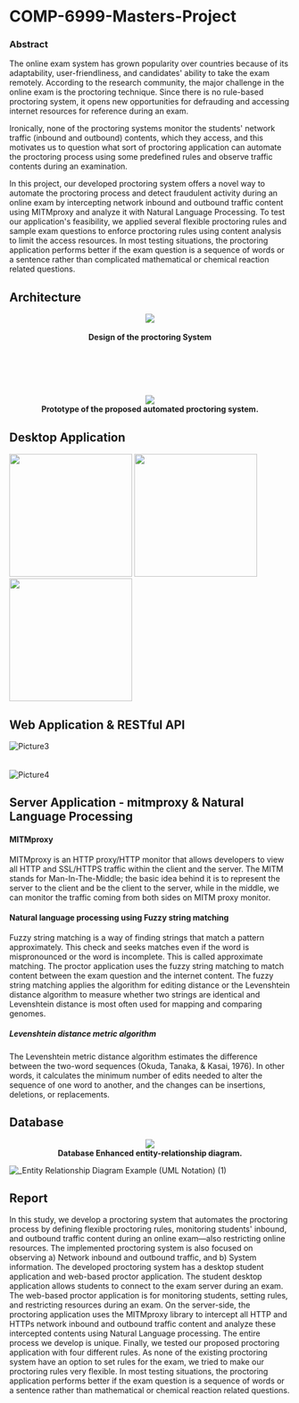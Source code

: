 # COMP-6999-Masters-Project

### Abstract
The online exam system has grown popularity over countries because of its adaptability, user-friendliness, and candidates' ability to take the exam remotely. According to the research community, the major challenge in the online exam is the proctoring technique. Since there is no rule-based proctoring system, it opens new opportunities for defrauding and accessing internet resources for reference during an exam. 

Ironically, none of the proctoring systems monitor the students' network traffic (inbound and outbound) contents, which they access, and this motivates us to question what sort of proctoring application can automate the proctoring process using some predefined rules and observe traffic contents during an examination.

In this project, our developed proctoring system offers a novel way to automate the proctoring process and detect fraudulent activity during an online exam by intercepting network inbound and outbound traffic content using MITMproxy  and analyze it with Natural Language Processing. To test our application's feasibility, we applied several flexible proctoring rules and sample exam questions to enforce proctoring rules using content analysis to limit the access resources. In most testing situations, the proctoring application performs better if the exam question is a sequence of words or a sentence rather than complicated mathematical or chemical reaction related questions. 



## Architecture

<p align="center">
  <img src="https://user-images.githubusercontent.com/13005159/95876565-c42f2900-0d4d-11eb-9c49-e1bd4f2d6e4a.png">
  <br/><br/><b>Design of the proctoring System</b><br>
</p>


<br/>
<br/>
<br/>
<br/>
<p align="center">
  <img src="https://user-images.githubusercontent.com/13005159/95876775-fa6ca880-0d4d-11eb-8d9e-8f716bfc6c0f.png">
  <br/><b>Prototype of the proposed automated proctoring system.</b><br>
</p>



## Desktop Application 

<img src="https://user-images.githubusercontent.com/13005159/95877008-415a9e00-0d4e-11eb-9205-a43d0c668042.png" width="220"/> <img src="https://user-images.githubusercontent.com/13005159/95877005-40c20780-0d4e-11eb-9d00-6339a7a6bcd9.png" width="220"/> <img src="https://user-images.githubusercontent.com/13005159/95877009-415a9e00-0d4e-11eb-9d88-91fd2c3b5a85.png" width="220"/> 

## Web Application & RESTful API

![Picture3](https://user-images.githubusercontent.com/13005159/95884326-871b6480-0d56-11eb-981e-4b1eba1e3ac2.png)
<br/>
<br/>
<br/>
![Picture4](https://user-images.githubusercontent.com/13005159/95884328-87b3fb00-0d56-11eb-8654-cbdc4dda3b73.png)

## Server Application - mitmproxy & Natural Language Processing

#### MITMproxy 
MITMproxy is an HTTP proxy/HTTP monitor that allows developers to view all HTTP and SSL/HTTPS traffic within the client and the server. The MITM stands for Man-In-The-Middle; the basic idea behind it is to represent the server to the client and be the client to the server, while in the middle, we can monitor the traffic coming from both sides on MITM proxy monitor.

#### Natural language processing using Fuzzy string matching
Fuzzy string matching is a way of finding strings that match a pattern approximately. This  check and seeks matches even if the word is mispronounced or the word is incomplete. This is  called  approximate matching. The proctor application uses the fuzzy string matching to match content between the exam question and the internet content. The fuzzy string matching applies the algorithm for editing distance or the Levenshtein distance algorithm to measure whether two strings are identical and Levenshtein distance is most often used for mapping and comparing genomes.

##### Levenshtein distance metric algorithm
The Levenshtein metric distance algorithm estimates the difference between the two-word sequences (Okuda, Tanaka, & Kasai, 1976). In other words, it calculates the minimum number of edits needed to alter the sequence of one word to another, and the changes can be insertions, deletions, or replacements.



## Database 
<p align="center">
  <img src="https://user-images.githubusercontent.com/13005159/95884421-a87c5080-0d56-11eb-8662-bcbeb47f0a12.png">
  <br/><b>Database Enhanced entity-relationship diagram.</b><br>
</p>

![_Entity Relationship Diagram Example (UML Notation) (1)]()


## Report 
In this study, we develop a proctoring system that automates the proctoring process by defining flexible proctoring rules, monitoring students' inbound, and outbound traffic content during an online exam—also restricting online resources. The implemented proctoring system is also focused on observing a) Network inbound and outbound traffic, and b) System information. The developed proctoring system has a desktop student application and web-based proctor application. The student desktop application allows students to connect to the exam server during an exam. The web-based proctor application is for monitoring students, setting rules, and restricting resources during an exam. On the server-side, the proctoring application uses the MITMproxy library to intercept all HTTP and HTTPs network inbound and outbound traffic content and analyze these intercepted contents using Natural Language processing. The entire process we develop is unique. Finally, we tested our proposed proctoring application with four different rules. As none of the existing proctoring system have an option to set rules for the exam,  we tried to make our proctoring rules very flexible. In most testing situations, the proctoring application performs better if the exam question is a sequence of words or a sentence rather than mathematical or chemical reaction related questions.